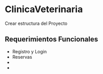 # ClinicaVeterinaria

Crear estructura del Proyecto


## Requerimientos Funcionales
- Registro y Login
- Reservas
- 
- 
